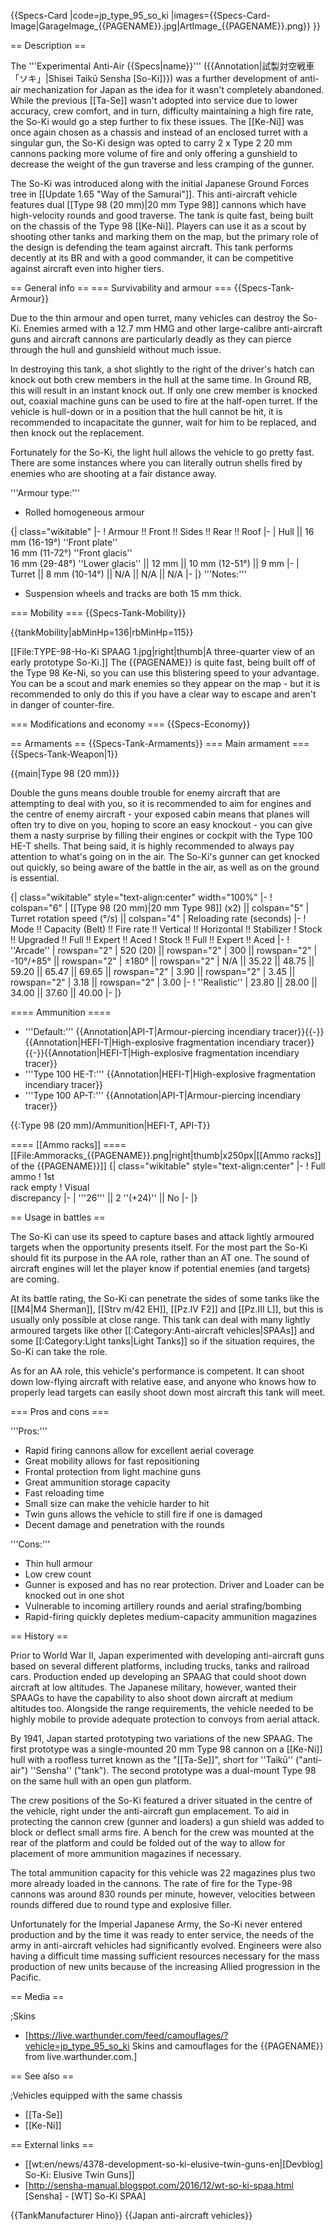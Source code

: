 {{Specs-Card
|code=jp_type_95_so_ki
|images={{Specs-Card-Image|GarageImage_{{PAGENAME}}.jpg|ArtImage_{{PAGENAME}}.png}}
}}

== Description ==
<!-- ''In the description, the first part should be about the history of the creation and combat usage of the vehicle, as well as its key features. In the second part, tell the reader about the ground vehicle in the game. Insert a screenshot of the vehicle, so that if the novice player does not remember the vehicle by name, he will immediately understand what kind of vehicle the article is talking about.'' -->
The '''Experimental Anti-Air {{Specs|name}}''' ({{Annotation|試製対空戦車 「ソキ」|Shisei Taikū Sensha [So-Ki]}}) was a further development of anti-air mechanization for Japan as the idea for it wasn't completely abandoned. While the previous [[Ta-Se]] wasn't adopted into service due to lower accuracy, crew comfort, and in turn, difficulty maintaining a high fire rate, the So-Ki would go a step further to fix these issues. The [[Ke-Ni]] was once again chosen as a chassis and instead of an enclosed turret with a singular gun, the So-Ki design was opted to carry 2 x Type 2 20 mm cannons packing more volume of fire and only offering a gunshield to decrease the weight of the gun traverse and less cramping of the gunner.

The So-Ki was introduced along with the initial Japanese Ground Forces tree in [[Update 1.65 "Way of the Samurai"]]. This anti-aircraft vehicle features dual [[Type 98 (20 mm)|20 mm Type 98]] cannons which have high-velocity rounds and good traverse. The tank is quite fast, being built on the chassis of the Type 98 [[Ke-Ni]]. Players can use it as a scout by shooting other tanks and marking them on the map, but the primary role of the design is defending the team against aircraft. This tank performs decently at its BR and with a good commander, it can be competitive against aircraft even into higher tiers.

== General info ==
=== Survivability and armour ===
{{Specs-Tank-Armour}}
<!-- ''Describe armour protection. Note the most well protected and key weak areas. Appreciate the layout of modules as well as the number and location of crew members. Is the level of armour protection sufficient, is the placement of modules helpful for survival in combat? If necessary use a visual template to indicate the most secure and weak zones of the armour.'' -->
Due to the thin armour and open turret, many vehicles can destroy the So-Ki. Enemies armed with a 12.7 mm HMG and other large-calibre anti-aircraft guns and aircraft cannons are particularly deadly as they can pierce through the hull and gunshield without much issue.

In destroying this tank, a shot slightly to the right of the driver's hatch can knock out both crew members in the hull at the same time. In Ground RB, this will result in an instant knock out. If only one crew member is knocked out, coaxial machine guns can be used to fire at the half-open turret. If the vehicle is hull-down or in a position that the hull cannot be hit, it is recommended to incapacitate the gunner, wait for him to be replaced, and then knock out the replacement.

Fortunately for the So-Ki, the light hull allows the vehicle to go pretty fast. There are some instances where you can literally outrun shells fired by enemies who are shooting at a fair distance away.

'''Armour type:'''

* Rolled homogeneous armour

{| class="wikitable"
|-
! Armour !! Front !! Sides !! Rear !! Roof
|-
| Hull || 16 mm (16-19°) ''Front plate'' <br> 16 mm (11-72°) ''Front glacis'' <br> 16 mm (29-48°) ''Lower glacis'' || 12 mm || 10 mm (12-51°) || 9 mm
|-
| Turret || 8 mm (10-14°) || N/A || N/A || N/A
|-
|}
'''Notes:'''

* Suspension wheels and tracks are both 15 mm thick.

=== Mobility ===
{{Specs-Tank-Mobility}}
<!-- ''Write about the mobility of the ground vehicle. Estimate the specific power and manoeuvrability, as well as the maximum speed forwards and backwards.'' -->

{{tankMobility|abMinHp=136|rbMinHp=115}}

[[File:TYPE-98-Ho-Ki SPAAG 1.jpg|right|thumb|A three-quarter view of an early prototype So-Ki.]]
The {{PAGENAME}} is quite fast, being built off of the Type 98 Ke-Ni, so you can use this blistering speed to your advantage. You can be a scout and mark enemies so they appear on the map - but it is recommended to only do this if you have a clear way to escape and aren't in danger of counter-fire.

=== Modifications and economy ===
{{Specs-Economy}}

== Armaments ==
{{Specs-Tank-Armaments}}
=== Main armament ===
{{Specs-Tank-Weapon|1}}
<!-- ''Give the reader information about the characteristics of the main gun. Assess its effectiveness in a battle based on the reloading speed, ballistics and the power of shells. Do not forget about the flexibility of the fire, that is how quickly the cannon can be aimed at the target, open fire on it and aim at another enemy. Add a link to the main article on the gun: <code><nowiki>{{main|Name of the weapon}}</nowiki></code>. Describe in general terms the ammunition available for the main gun. Give advice on how to use them and how to fill the ammunition storage.'' -->
{{main|Type 98 (20 mm)}}

Double the guns means double trouble for enemy aircraft that are attempting to deal with you, so it is recommended to aim for engines and the centre of enemy aircraft - your exposed cabin means that planes will often try to dive on you, hoping to score an easy knockout - you can give them a nasty surprise by filling their engines or cockpit with the Type 100 HE-T shells. That being said, it is highly recommended to always pay attention to what's going on in the air. The So-Ki's gunner can get knocked out quickly, so being aware of the battle in the air, as well as on the ground is essential.

{| class="wikitable" style="text-align:center" width="100%"
|-
! colspan="6" | [[Type 98 (20 mm)|20 mm Type 98]] (x2) || colspan="5" | Turret rotation speed (°/s) || colspan="4" | Reloading rate (seconds)
|-
! Mode !! Capacity (Belt) !! Fire rate !! Vertical !! Horizontal !! Stabilizer
! Stock !! Upgraded !! Full !! Expert !! Aced
! Stock !! Full !! Expert !! Aced
|-
! ''Arcade''
| rowspan="2" | 520 (20) || rowspan="2" | 300 || rowspan="2" | -10°/+85° || rowspan="2" | ±180° || rowspan="2" | N/A || 35.22 || 48.75 || 59.20 || 65.47 || 69.65 || rowspan="2" | 3.90 || rowspan="2" | 3.45 || rowspan="2" | 3.18 || rowspan="2" | 3.00
|-
! ''Realistic''
| 23.80 || 28.00 || 34.00 || 37.60 || 40.00
|-
|}

==== Ammunition ====

* '''Default:''' {{Annotation|API-T|Armour-piercing incendiary tracer}}{{-}}{{Annotation|HEFI-T|High-explosive fragmentation incendiary tracer}}{{-}}{{Annotation|HEFI-T|High-explosive fragmentation incendiary tracer}}
* '''Type 100 HE-T:''' {{Annotation|HEFI-T|High-explosive fragmentation incendiary tracer}}
* '''Type 100 AP-T:''' {{Annotation|API-T|Armour-piercing incendiary tracer}}

{{:Type 98 (20 mm)/Ammunition|HEFI-T, API-T}}

==== [[Ammo racks]] ====
[[File:Ammoracks_{{PAGENAME}}.png|right|thumb|x250px|[[Ammo racks]] of the {{PAGENAME}}]]
{| class="wikitable" style="text-align:center"
|-
! Full<br>ammo
! 1st<br>rack empty
! Visual<br>discrepancy
|-
| '''26''' || 2&nbsp;''(+24)'' || No
|-
|}

== Usage in battles ==
<!-- ''Describe the tactics of playing in the vehicle, the features of using vehicles in the team and advice on tactics. Refrain from creating a "guide" - do not impose a single point of view but instead give the reader food for thought. Describe the most dangerous enemies and give recommendations on fighting them. If necessary, note the specifics of the game in different modes (AB, RB, SB).'' -->
The So-Ki can use its speed to capture bases and attack lightly armoured targets when the opportunity presents itself. For the most part the So-Ki should fit its purpose in the AA role, rather than an AT one. The sound of aircraft engines will let the player know if potential enemies (and targets) are coming.

At its battle rating, the So-Ki can penetrate the sides of some tanks like the [[M4|M4 Sherman]], [[Strv m/42 EH]], [[Pz.IV F2]] and [[Pz.III L]], but this is usually only possible at close range. This tank can deal with many lightly armoured targets like other [[:Category:Anti-aircraft vehicles|SPAAs]] and some [[:Category:Light tanks|Light Tanks]] so if the situation requires, the So-Ki can take the role.

As for an AA role, this vehicle's performance is competent. It can shoot down low-flying aircraft with relative ease, and anyone who knows how to properly lead targets can easily shoot down most aircraft this tank will meet.

=== Pros and cons ===
<!-- ''Summarise and briefly evaluate the vehicle in terms of its characteristics and combat effectiveness. Mark its pros and cons in a bulleted list. Try not to use more than 6 points for each of the characteristics. Avoid using categorical definitions such as "bad", "good" and the like - use substitutions with softer forms such as "inadequate" and "effective".'' -->

'''Pros:'''

* Rapid firing cannons allow for excellent aerial coverage
* Great mobility allows for fast repositioning
* Frontal protection from light machine guns
* Great ammunition storage capacity
* Fast reloading time
* Small size can make the vehicle harder to hit
* Twin guns allows the vehicle to still fire if one is damaged
* Decent damage and penetration with the rounds

'''Cons:'''

* Thin hull armour
* Low crew count
* Gunner is exposed and has no rear protection. Driver and Loader can be knocked out in one shot
* Vulnerable to incoming artillery rounds and aerial strafing/bombing
* Rapid-firing quickly depletes medium-capacity ammunition magazines

== History ==
<!-- ''Describe the history of the creation and combat usage of the vehicle in more detail than in the introduction. If the historical reference turns out to be too long, take it to a separate article, taking a link to the article about the vehicle and adding a block "/History" (example: <nowiki>https://wiki.warthunder.com/(Vehicle-name)/History</nowiki>) and add a link to it here using the <code>main</code> template. Be sure to reference text and sources by using <code><nowiki><ref></ref></nowiki></code>, as well as adding them at the end of the article with <code><nowiki><references /></nowiki></code>. This section may also include the vehicle's dev blog entry (if applicable) and the in-game encyclopedia description (under <code><nowiki>=== In-game description ===</nowiki></code>, also if applicable).'' -->
Prior to World War II, Japan experimented with developing anti-aircraft guns based on several different platforms, including trucks, tanks and railroad cars. Production ended up developing an SPAAG that could shoot down aircraft at low altitudes. The Japanese military, however, wanted their SPAAGs to have the capability to also shoot down aircraft at medium altitudes too. Alongside the range requirements, the vehicle needed to be highly mobile to provide adequate protection to convoys from aerial attack.

By 1941, Japan started prototyping two variations of the new SPAAG. The first prototype was a single-mounted 20 mm Type 98 cannon on a [[Ke-Ni]] hull with a roofless turret known as the "[[Ta-Se]]", short for ''Taikū'' ("anti-air") ''Sensha'' ("tank"). The second prototype was a dual-mount Type 98 on the same hull with an open gun platform.

The crew positions of the So-Ki featured a driver situated in the centre of the vehicle, right under the anti-aircraft gun emplacement. To aid in protecting the cannon crew (gunner and loaders) a gun shield was added to block or deflect small arms fire. A bench for the crew was mounted at the rear of the platform and could be folded out of the way to allow for placement of more ammunition magazines if necessary.

The total ammunition capacity for this vehicle was 22 magazines plus two more already loaded in the cannons. The rate of fire for the Type-98 cannons was around 830 rounds per minute, however, velocities between rounds differed due to round type and explosive filler.

Unfortunately for the Imperial Japanese Army, the So-Ki never entered production and by the time it was ready to enter service, the needs of the army in anti-aircraft vehicles had significantly evolved. Engineers were also having a difficult time massing sufficient resources necessary for the mass production of new units because of the increasing Allied progression in the Pacific.

== Media ==
<!-- ''Excellent additions to the article would be video guides, screenshots from the game, and photos.'' -->

;Skins

* [https://live.warthunder.com/feed/camouflages/?vehicle=jp_type_95_so_ki Skins and camouflages for the {{PAGENAME}} from live.warthunder.com.]

== See also ==
<!--''Links to the articles on the War Thunder Wiki that you think will be useful for the reader, for example:''
* ''reference to the series of the vehicles;''
* ''links to approximate analogues of other nations and research trees.''-->

;Vehicles equipped with the same chassis
* [[Ta-Se]]
* [[Ke-Ni]]

== External links ==
<!-- ''Paste links to sources and external resources, such as:''
* ''topic on the official game forum;''
* ''other literature.'' -->

* [[wt:en/news/4378-development-so-ki-elusive-twin-guns-en|[Devblog] So-Ki: Elusive Twin Guns]]
* [http://sensha-manual.blogspot.com/2016/12/wt-so-ki-spaa.html <nowiki>[Sensha] - [WT]</nowiki> So-Ki SPAA]

{{TankManufacturer Hino}}
{{Japan anti-aircraft vehicles}}